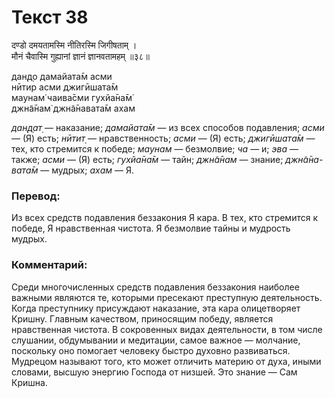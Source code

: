 # Текст 38

दण्डो दमयतामस्मि नीतिरस्मि जिगीषताम् ।  
मौनं चैवास्मि गुह्यानां ज्ञानं ज्ञानवतामहम् ॥३८॥

дан̣д̣о дамайата̄м асми  
нӣтир асми джигӣшата̄м  
маунам̇ чаива̄сми гухйа̄на̄м̇  
джн̃а̄нам̇ джн̃а̄навата̄м ахам

_дан̣д̣ат̣_ — наказание; _дамайата̄м_ — из всех способов подавления; _асми_ — (Я) есть; _нӣтит̣_ — нравственность; _асми_ — (Я) есть; _джигӣшата̄м_ — тех, кто стремится к победе; _маунам_ — безмолвие; _ча_ — и; _эва_ — также; _асми_ — (Я) есть; _гухйа̄на̄м_ — тайн; _джн̃а̄нам_ — знание; _джн̃а̄на-вата̄м_ — мудрых; _ахам_ — Я.

### Перевод:

Из всех средств подавления беззакония Я кара. В тех, кто стремится к победе, Я нравственная чистота. Я безмолвие тайны и мудрость мудрых.

### Комментарий:

Среди многочисленных средств подавления беззакония наиболее важными являются те, которыми пресекают преступную деятельность. Когда преступнику присуждают наказание, эта кара олицетворяет Кришну. Главным качеством, приносящим победу, является нравственная чистота. В сокровенных видах деятельности, в том числе слушании, обдумывании и медитации, самое важное — молчание, поскольку оно помогает человеку быстро духовно развиваться. Мудрецом называют того, кто может отличить материю от духа, иными словами, высшую энергию Господа от низшей. Это знание — Сам Кришна.